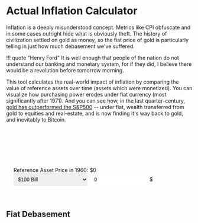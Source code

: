 # Actual Inflation Calculator

Inflation is a deeply misunderstood concept. Metrics like CPI obfuscate and in some cases outright hide what is obviously theft. 
The history of civilization settled on gold as money, so the fiat price of gold is particularly telling in just how much debasement we've suffered.

!!! quote "Henry Ford"
    It is well enough that people of the nation do not understand our banking and monetary system, for if they did, I believe there would be a revolution before tomorrow morning.

This tool calculates the real-world impact of inflation by comparing the value of reference assets over time (assets which were monetized). 
You can visualize how purchasing power erodes under fiat currency (most significantly after 1971). 
And you can see how, in the last quarter-century, [gold has outperformed the S&P500](?start=1999&end=2025&ref=gold) -- 
 under fiat, wealth transferred from gold to equities and real-estate, and is now finding it's way back to gold, and inevitably to Bitcoin.

<style>
    .input-container {
        padding: 20px;
        border-radius: 8px;
        background: var(--md-default-bg-color);
        margin-bottom: 20px;
    }
    .input-group {
        display: flex;
        flex-direction: column;
        margin-bottom: 15px;
    }
    .input-group-horizontal {
        display: flex;
        align-items: center;
        gap: 10px;
        flex-wrap: wrap;
    }
    .input-wrapper {
        display: flex;
        align-items: stretch;
        border: 1px solid var(--md-default-fg-color--light);
        border-radius: 4px;
        background: var(--md-default-bg-color);
        transition: border-color 0.2s, box-shadow 0.2s;
    }
    .input-wrapper:hover {
        border-color: var(--md-primary-fg-color--light);
    }
    .input-wrapper:focus-within {
        border-color: var(--md-primary-fg-color);
        box-shadow: 0 0 5px rgba(var(--md-primary-fg-color--rgb), 0.3);
    }
    select, input[type="number"] {
        padding: 8px;
        border: none;
        font-size: 1em;
        color: var(--md-default-fg-color);
        outline: none;
        border-radius: 4px 0 0 4px;
    }
    select {
        width: 200px;
    }
    input[type="number"] {
        width: 150px;
    }
    .unit {
        padding: 0 8px;
        font-size: 1em;
        color: var(--md-default-fg-color);
        pointer-events: none;
        border-left: 1px solid var(--md-default-fg-color--light);
        background: rgba(var(--md-default-bg-color--rgb), 0.7);
        display: flex;
        align-items: center;
        border-radius: 0 4px 4px 0;
    }
    .input-cointainer label {
        font-size: 1em;
        color: var(--md-default-fg-color);
        margin-bottom: 10px;
        font-weight: bold;
    }
    #year-range-text {
        display: block;
        text-align: center;
        margin: 10px 0;
        font-weight: bold;
        color: var(--md-default-fg-color);
    }
    #year-range-slider {
        margin: 10px 0 20px;
        width: 100%;
    }
    #results strong {
        font-weight: bold;
        color: var(--md-default-fg-color);
    }
    #results small {
        font-size: 0.9em;
        color: var(--md-default-fg-color--light);
    }
    #results p.persuasive strong {
        color: var(--md-default-fg-color--dark);
    }
    #chart-container, #debasement-chart-container {
        margin: 20px 0;
    }
    .noUi-connect {
        background: #F7931A !important;
    }
    .noUi-handle {
        background: #F7931A !important;
        border: 2px solid var(--md-default-bg-color);
        box-shadow: none;
    }
    .noUi-tooltip {
        font-size: 12px;
        background: var(--md-default-fg-color--dark);
        color: var(--md-default-bg-color);
        padding: 2px 6px;
        border-radius: 3px;
    }
</style>

<link rel="stylesheet" href="https://cdnjs.cloudflare.com/ajax/libs/noUiSlider/15.7.0/nouislider.min.css">

<div class="input-container">
    <div id="chart-container">
        <canvas id="inflation-chart"></canvas>
    </div>
    <div class="input-group">
        <span id="year-range-text"></span>
        <div id="year-range-slider"></div>
    </div>
    <div class="input-group">
        <label id="price-label" for="asset-select">Reference Asset Price in 1960: $0</label>
        <div class="input-group-horizontal">
            <div class="input-wrapper">
                <select id="asset-select">
                    <option value="cash">$100 Bill</option>
                    <option value="gold">1oz Gold</option>
                    <option value="sfh">Single Family Home</option>
                    <option value="sp500">S&P 500 Share</option>
                </select>
            </div>
            <div class="input-wrapper">
                <input type="number" id="starting-price" step="0.01" min="0" value="0">
                <span class="unit">$</span>
            </div>
        </div>
    </div>
</div>

<h2>Fiat Debasement</h2>
<div id="results"></div>
<div id="debasement-chart-container">
    <canvas id="debasement-chart"></canvas>
</div>

<script src="https://cdn.jsdelivr.net/npm/chart.js@4.4.3/dist/chart.umd.min.js"></script>
<script src="https://cdnjs.cloudflare.com/ajax/libs/noUiSlider/15.7.0/nouislider.min.js"></script>
<script>
    // Data
    const data = {
        cpi: {1960:29.6,1961:29.9,1962:30.2,1963:30.6,1964:31.0,1965:31.5,1966:32.4,1967:33.4,1968:34.8,1969:36.7,1970:38.8,1971:40.5,1972:41.8,1973:44.4,1974:49.3,1975:53.8,1976:56.9,1977:60.6,1978:65.2,1979:72.6,1980:82.4,1981:90.9,1982:96.5,1983:99.6,1984:103.9,1985:107.6,1986:109.6,1987:113.6,1988:118.3,1989:124.0,1990:130.7,1991:136.2,1992:140.3,1993:144.5,1994:148.2,1995:152.4,1996:156.9,1997:160.5,1998:163.0,1999:166.6,2000:172.2,2001:177.1,2002:179.9,2003:184.0,2004:188.9,2005:195.3,2006:201.6,2007:207.3,2008:215.303,2009:214.537,2010:218.056,2011:224.939,2012:229.594,2013:232.957,2014:236.736,2015:237.017,2016:240.007,2017:245.120,2018:251.107,2019:255.657,2020:258.811,2021:270.970,2022:292.655,2023:304.702,2024:313.689,2025:323.05},
        gold: {1960:35.27,1961:35.25,1962:35.25,1963:35.25,1964:35.35,1965:35.12,1966:35.14,1967:35.15,1968:41.74,1969:41.09,1970:35.94,1971:40.8,1972:58.16,1973:97.32,1974:159.26,1975:161.02,1976:124.84,1977:147.71,1978:193.22,1979:306.68,1980:612.56,1981:459.94,1982:375.67,1983:424.35,1984:360.48,1985:317.26,1986:367.66,1987:446.46,1988:436.94,1989:381.44,1990:383.51,1991:362.11,1992:343.82,1993:359.77,1994:384.0,1995:384.17,1996:387.81,1997:331.02,1998:294.24,1999:278.98,2000:279.11,2001:271.04,2002:309.73,2003:363.38,2004:409.72,2005:444.74,2006:603.46,2007:695.39,2008:871.96,2009:972.35,2010:1224.53,2011:1571.52,2012:1668.98,2013:1411.23,2014:1266.4,2015:1160.06,2016:1250.8,2017:1257.12,2018:1269.23,2019:1392.5,2020:1770.25,2021:1799.63,2022:1800.09,2023:1943.05,2024:2389,2025:3351},
        sp500: {1960:58.03,1961:59.72,1962:69.07,1963:65.06,1964:76.45,1965:86.12,1966:93.32,1967:84.45,1968:95.04,1969:102.00,1970:90.31,1971:93.49,1972:103.30,1973:118.40,1974:96.11,1975:72.56,1976:96.86,1977:103.80,1978:90.25,1979:99.71,1980:110.90,1981:133.00,1982:117.30,1983:144.30,1984:166.40,1985:171.60,1986:208.20,1987:264.50,1988:250.50,1989:285.40,1990:339.97,1991:325.49,1992:416.08,1993:435.23,1994:472.99,1995:465.25,1996:614.42,1997:766.22,1998:963.36,1999:1248.77,2000:1425.59,2001:1335.63,2002:1140.21,2003:895.84,2004:1132.52,2005:1181.41,2006:1278.73,2007:1424.16,2008:1378.76,2009:865.58,2010:1123.58,2011:1282.62,2012:1300.58,2013:1480.40,2014:1822.36,2015:2028.18,2016:1918.60,2017:2275.12,2018:2789.80,2019:2607.39,2020:3278.20,2021:4573.82,2022:4396.64,2023:3960.66,2024:4804.49,2025:6373},
        sfh: {1960:19256.21,1961:19340.20,1962:19508.20,1963:19802.18,1964:20075.17,1965:20264.17,1966:20663.15,1967:20852.14,1968:21666.11,1969:22742.06,1970:24757.98,1971:26269.92,1972:27508.87,1973:27550.86,1974:29755.77,1975:32169.16,1976:34395.51,1977:38234.56,1978:43673.64,1979:50733.03,1980:56388.91,1981:60156.96,1982:62037.18,1983:63317.71,1984:66219.82,1985:69604.98,1986:75419.34,1987:82402.66,1988:88493.41,1989:94927.75,1990:97676.45,1991:96756.66,1992:98890.36,1993:101273.95,1994:104810.90,1995:107290.61,1996:110760.28,1997:113634.05,1998:118526.18,1999:125580.85,2000:134009.94,2001:143400.15,2002:152761.53,2003:164391.16,2004:178875.35,2005:197992.16,2006:213514.36,2007:217108.98,2008:200981.27,2009:184622.89,2010:181902.90,2011:174060.10,2012:174704.05,2013:186670.09,2014:196588.92,2015:206526.97,2016:218060.49,2017:231891.11,2018:246481.02,2019:258927.61,2020:274507.48,2021:317729.36,2022:375464.26,2023:386651.78,2024:416418,2025:422000}
    };

    // DOM elements
    const assetSelect = document.getElementById('asset-select');
    const startingPriceInput = document.getElementById('starting-price');
    const resultsDiv = document.getElementById('results');
    const chartCtx = document.getElementById('inflation-chart').getContext('2d');
    const debasementChartCtx = document.getElementById('debasement-chart').getContext('2d');
    const yearRangeText = document.getElementById('year-range-text');
    const priceLabel = document.getElementById('price-label');
    let chart;
    let debasementChart;
    let yearRangeSlider;

    // Helpers
    const formatAmount = n => (isFinite(n) && n !== null) ? Intl.NumberFormat().format(Math.round(n)) : '—';
    const calcDebasement = (startVal, finalVal) => {
        if (!isFinite(startVal) || !isFinite(finalVal) || finalVal === 0 || startVal <= 0) return '—';
        const pct = (1 - (startVal / finalVal)) * 100;
        return `${Math.round(pct)}% ↘`;
    };
    const calcMaxDebasement = (startYear, endYear, startingPrice) => {
        const cpiAdjusted = startingPrice && data.cpi[startYear] ? startingPrice * (data.cpi[endYear] / data.cpi[startYear]) : 0;
        const sfhValue = startingPrice && data.sfh[startYear] ? (data.sfh[endYear] / data.sfh[startYear]) * startingPrice : 0;
        const goldValue = startingPrice && data.gold[startYear] ? (data.gold[endYear] / data.gold[startYear]) * startingPrice : 0;
        const sp500Value = startingPrice && data.sp500[startYear] ? (data.sp500[endYear] / data.sp500[startYear]) * startingPrice : 0;
        const debasements = [
            cpiAdjusted ? (1 - startingPrice / cpiAdjusted) * 100 : 0,
            sfhValue ? (1 - startingPrice / sfhValue) * 100 : 0,
            goldValue ? (1 - startingPrice / goldValue) * 100 : 0,
            sp500Value ? (1 - startingPrice / sp500Value) * 100 : 0
        ].filter(pct => isFinite(pct) && pct > 0);
        return debasements.length ? Math.max(...debasements) : 0;
    };

    // Main calculation & render
    const calculateResults = (startYear, endYear) => {
        console.log('calculateResults called with:', { startYear, endYear });
        const startingPrice = parseFloat(startingPriceInput.value) || 0;
        const cpiAdjusted = startingPrice && data.cpi[startYear] ? startingPrice * (data.cpi[endYear] / data.cpi[startYear]) : 0;
        const sfhValue = startingPrice && data.sfh[startYear] ? (data.sfh[endYear] / data.sfh[startYear]) * startingPrice : 0;
        const goldValue = startingPrice && data.gold[startYear] ? (data.gold[endYear] / data.gold[startYear]) * startingPrice : 0;
        const sp500Value = startingPrice && data.sp500[startYear] ? (data.sp500[endYear] / data.sp500[startYear]) * startingPrice : 0;
        const cpiDebasement = startingPrice && cpiAdjusted ? Math.round((1 - startingPrice / cpiAdjusted) * 100) : 0;
        const maxDebasement = Math.round(calcMaxDebasement(startYear, endYear, startingPrice));
        priceLabel.textContent = `Reference Asset Price in ${startYear}: $${formatAmount(startingPrice)}`;
        resultsDiv.innerHTML = `
            <p class="persuasive">From ${startYear} to ${endYear} the official CPI reports claim ${cpiDebasement}% debasement of your wealth, however, the real loss in purchasing power is closer to ${maxDebasement}%. Fiat USD has silently eroded your savings, siphoning value into the hands of central banks and governments. Hard assets like gold and Bitcoin offer a shield against this relentless theft, preserving your wealth in a system designed to devalue it.</p>
            <p><strong>CPI Adjusted:</strong> $${formatAmount(cpiAdjusted)} <small>(${calcDebasement(startingPrice, cpiAdjusted)})</small></p>
            <p><strong>Single Family Home:</strong> $${formatAmount(sfhValue)} <small>(${calcDebasement(startingPrice, sfhValue)})</small></p>
            <p><strong>Gold:</strong> $${formatAmount(goldValue)} <small>(${calcDebasement(startingPrice, goldValue)})</small></p>
            <p><strong>S&P 500:</strong> $${formatAmount(sp500Value)} <small>(${calcDebasement(startingPrice, sp500Value)})</small></p>
        `;
    };

    // Update value chart
    const updateValueChart = (startYear, endYear) => {
        console.log('updateValueChart called with:', { startYear, endYear });
        const startingPrice = parseFloat(startingPriceInput.value) || 0;
        const years = Object.keys(data.cpi).map(Number).filter(y => y >= startYear && y <= endYear);
        const cpiData = years.map(y => (data.cpi[y] / data.cpi[startYear]) * startingPrice);
        const goldData = years.map(y => (data.gold[y] / data.gold[startYear]) * startingPrice);
        const sfhData = years.map(y => (data.sfh[y] / data.sfh[startYear]) * startingPrice);
        const sp500Data = years.map(y => (data.sp500[y] / data.sp500[startYear]) * startingPrice);
        if (chart) chart.destroy();
        chart = new Chart(chartCtx, {
            type: 'line',
            data: {
                labels: years,
                datasets: [
                    { label: 'CPI Adjusted', data: cpiData, fill: true },
                    { label: 'Single Family Home', data: sfhData, fill: true },
                    { label: 'Gold', data: goldData, fill: true },
                    { label: 'S&P 500', data: sp500Data, fill: true }
                ]
            },
            options: {
                responsive: true,
                scales: {
                    x: { title: { display: true, text: 'Year' } },
                    y: { 
                        title: { display: true, text: 'Value ($)' }, 
                        beginAtZero: false 
                    }
                },
                plugins: {
                    legend: { display: window.innerWidth > 767, position: 'top' }
                }
            }
        });
    };

    // Update debasement chart (purchasing power %)
    const updateDebasementChart = (startYear, endYear) => {
        console.log('updateDebasementChart called with:', { startYear, endYear });
        const years = Object.keys(data.cpi).map(Number).filter(y => y >= startYear && y <= endYear);
        const worstCaseData = years.map(y => {
            const cpi = (data.cpi[startYear] / data.cpi[y]) * 100;
            const gold = (data.gold[startYear] / data.gold[y]) * 100;
            const sfh = (data.sfh[startYear] / data.sfh[y]) * 100;
            const sp500 = (data.sp500[startYear] / data.sp500[y]) * 100;
            return Math.min(cpi, gold, sfh, sp500);
        });
        if (debasementChart) debasementChart.destroy();
        debasementChart = new Chart(debasementChartCtx, {
            type: 'line',
            data: {
                labels: years,
                datasets: [
                    { 
                        label: 'Actual Fiat Purchasing Power', 
                        data: worstCaseData, 
                        fill: true,
                        borderColor: '#28a745',
                        backgroundColor: 'rgba(40, 167, 69, 0.2)'
                    }
                ]
            },
            options: {
                responsive: true,
                scales: {
                    x: { title: { display: true, text: 'Year' } },
                    y: { 
                        title: { display: true, text: 'Purchasing Power (%)' }, 
                        beginAtZero: false, 
                        max: 100, 
                        min: 0 
                    }
                },
                plugins: {
                    legend: { position: 'top' }
                }
            }
        });
    };

    // Update URL query params
    const updateQueryParams = (startYear, endYear) => {
        const params = new URLSearchParams();
        params.set('start', startYear);
        params.set('end', endYear);
        params.set('ref', assetSelect.value);
        params.set('refprice', parseFloat(startingPriceInput.value).toFixed(2));
        history.replaceState(null, '', `?${params.toString()}`);
        console.log('Query params updated:', params.toString());
    };

    // Load from query params
    function loadFromQueryParams() {
        console.log('loadFromQueryParams called');
        console.log('Raw query string:', window.location.search);
        const params = new URLSearchParams(window.location.search);
        console.log('Parsed params object:', Object.fromEntries(params));

        // Parse query parameters
        const start = parseInt(params.get('start'), 10);
        const end = parseInt(params.get('end'), 10);
        const ref = params.get('ref');
        const refprice = parseFloat(params.get('refprice'));

        // Validate parameters
        const validStart = (!isNaN(start) && start >= 1960 && start <= 2025) ? start : 1960;
        const validEnd = (!isNaN(end) && end >= validStart && end <= 2025) ? end : (validStart < 2025 ? 2025 : validStart + 1);
        const validRef = ['gold', 'sfh', 'sp500', 'cash'].includes(ref) ? ref : 'cash';
        const validRefPrice = (!isNaN(refprice) && refprice >= 0) ? refprice : (validRef === 'cash' ? 100 : (data[validRef][validStart] || 0));

        console.log('Parsed params:', { start, end, ref, refprice });
        console.log('Validated params:', { validStart, validEnd, validRef, validRefPrice });
        if (!window.location.search) {
            console.log('No query params provided, using defaults:', { validStart, validEnd, validRef, validRefPrice });
        }

        // Create slider
        yearRangeSlider = document.getElementById('year-range-slider');
        noUiSlider.create(yearRangeSlider, {
            start: [validStart, validEnd],
            connect: true,
            step: 1,
            range: { 
                'min': 1960, 
                'max': 2025 
            },
            behaviour: 'drag',
            tooltips: true,
            format: { to: v => parseInt(v), from: v => parseInt(v) }
        });

        // Update DOM elements
        assetSelect.value = validRef;
        startingPriceInput.value = validRefPrice.toFixed(2);
        yearRangeText.textContent = `${validStart} - ${validEnd}`;
        priceLabel.textContent = `Reference Asset Price in ${validStart}: $${formatAmount(validRefPrice)}`;

        console.log('DOM updated:', {
            slider: yearRangeSlider.noUiSlider.get(),
            asset: assetSelect.value,
            price: startingPriceInput.value,
            yearText: yearRangeText.textContent,
            priceLabel: priceLabel.textContent
        });

        // Trigger calculations and chart updates
        calculateResults(validStart, validEnd);
        updateValueChart(validStart, validEnd);
        updateDebasementChart(validStart, validEnd);

        // Attach slider update listener after initialization
        yearRangeSlider.noUiSlider.on('update', function (values) {
            const [startYear, endYear] = values.map(Number);
            console.log('Slider updated:', { startYear, endYear });

            // Enforce endYear > startYear
            if (startYear >= endYear) {
                yearRangeSlider.noUiSlider.set([startYear, startYear + 1]);
                console.log('Adjusted endYear to:', startYear + 1);
                return; // Prevent further updates until valid
            }

            yearRangeText.textContent = `${startYear} - ${endYear}`;
            const selectedAsset = assetSelect.value;
            startingPriceInput.value = selectedAsset === 'cash' ? '100.00' : (data[selectedAsset][startYear] || 0).toFixed(2);
            calculateResults(startYear, endYear);
            updateValueChart(startYear, endYear);
            updateDebasementChart(startYear, endYear);
            updateQueryParams(startYear, endYear);
        });
    }

    // Asset selection update
    assetSelect.addEventListener('change', () => {
        console.log('Asset changed:', assetSelect.value);
        const [startYear, endYear] = yearRangeSlider.noUiSlider.get().map(Number);
        const selectedAsset = assetSelect.value;
        startingPriceInput.value = selectedAsset === 'cash' ? '100.00' : (data[selectedAsset][startYear] || 0).toFixed(2);
        calculateResults(startYear, endYear);
        updateValueChart(startYear, endYear);
        updateDebasementChart(startYear, endYear);
        updateQueryParams(startYear, endYear);
    });

    // Manual price input update
    startingPriceInput.addEventListener('input', () => {
        console.log('Price input changed:', startingPriceInput.value);
        const [startYear, endYear] = yearRangeSlider.noUiSlider.get().map(Number);
        calculateResults(startYear, endYear);
        updateValueChart(startYear, endYear);
        updateDebasementChart(startYear, endYear);
        updateQueryParams(startYear, endYear);
    });

    // Initial load
    document.addEventListener('DOMContentLoaded', () => {
        console.log('DOMContentLoaded, calling loadFromQueryParams');
        loadFromQueryParams();
    });
</script>


